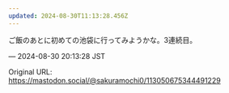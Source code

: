 ```yaml
---
updated: 2024-08-30T11:13:28.456Z
---
```


<p>ご飯のあとに初めての池袋に行ってみようかな。3連続目。</p>

&mdash; 2024-08-30 20:13:28 JST

Original URL: https://mastodon.social/@sakuramochi0/113050675344491229
